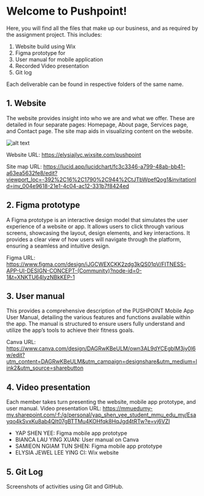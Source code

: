 # Welcome to Pushpoint!

Here, you will find all the files that make up our business, and as required by the assignment project. This includes:

1.	Website build using Wix
2.	Figma prototype for
3.	User manual for mobile application
4.	Recorded Video presentation
5.	Git log

Each deliverable can be found in respective folders of the same name.

## 1. Website

The website provides insight into who we are and what we offer. These are detailed in four separate pages: Homepage, About page, Services page, and Contact page. The site map aids in visualizing content on the website.

![alt text](https://github.com/Elysia-Jewel/Pushpoint/blob/main/pushpoint_sitemap.png?raw=true)


Website URL: https://elysiajlyc.wixsite.com/pushpoint

Site map URL: https://lucid.app/lucidchart/fc3c3346-a799-48ab-bb41-a63ea5632fe8/edit?viewport_loc=-392%2C16%2C1790%2C944%2CtJTbWpefQog1&invitationId=inv_004e9618-21e1-4c04-ac12-331b7f8424ed


## 2. Figma prototype
A Figma prototype is an interactive design model that simulates the user experience of a website or app. It allows users to click through various screens, showcasing the layout, design elements, and key interactions. It provides a clear view of how users will navigate through the platform, ensuring a seamless and intuitive design.

Figma URL: https://www.figma.com/design/iJGCWEXCKK2zdg3kQS01pV/FITNESS-APP-UI-DESIGN-CONCEPT-(Community)?node-id=0-1&t=XNKTU64IyzNBkKEP-1


## 3. User manual
This provides a comprehensive description of the PUSHPOINT Mobile App User Manual, detailing the various features and functions available within the app. The manual is structured to ensure users fully understand and utilize the app’s tools to achieve their fitness goals.

Canva URL: https://www.canva.com/design/DAGRwKBeULM/own3AL9dYCEgblM3jy0l6w/edit?utm_content=DAGRwKBeULM&utm_campaign=designshare&utm_medium=link2&utm_source=sharebutton


## 4. Video presentation

Each member takes turn presenting the website, mobile app prototype, and user manual. 
Video presentation URL: https://mmuedumy-my.sharepoint.com/:f:/g/personal/yap_shen_yee_student_mmu_edu_my/Esayqo4kSvxKu8ab4QIt07gBTTMu4KOHfqk8HqJgd4tRTw?e=vj6VZI


- YAP SHEN YEE: Figma mobile app prototype
- BIANCA LAU YING XUAN: User manual on Canva
- SAMIEON NGIAM TUN SHEN: Figma mobile app prototype
- ELYSIA JEWEL LEE YING CI: Wix website

## 5. Git Log
Screenshots of activities using Git and GitHub.
